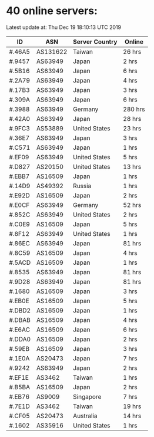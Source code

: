# 40 online servers:

Latest update at: Thu Dec 19 18:10:13 UTC 2019

| ID | ASN | Server Country | Online |
| -- | --- | -------------- | ------ |
| #.46A5 | AS131622 | Taiwan | 26 hrs |
| #.9457 | AS63949 | Japan | 2 hrs |
| #.5B16 | AS63949 | Japan | 6 hrs |
| #.2A79 | AS63949 | Japan | 4 hrs |
| #.17B3 | AS63949 | Japan | 3 hrs |
| #.309A | AS63949 | Japan | 6 hrs |
| #.3988 | AS63949 | Germany | 280 hrs |
| #.42A0 | AS63949 | Japan | 28 hrs |
| #.9FC3 | AS53889 | United States | 23 hrs |
| #.36E7 | AS63949 | Japan | 3 hrs |
| #.C571 | AS63949 | Japan | 1 hrs |
| #.EF09 | AS63949 | United States | 5 hrs |
| #.D827 | AS20150 | United States | 13 hrs |
| #.EBB7 | AS16509 | Japan | 1 hrs |
| #.14D9 | AS49392 | Russia | 1 hrs |
| #.E92D | AS16509 | Japan | 2 hrs |
| #.E0CF | AS63949 | Germany | 52 hrs |
| #.852C | AS63949 | United States | 2 hrs |
| #.C0E9 | AS16509 | Japan | 5 hrs |
| #.8F12 | AS63949 | United States | 1 hrs |
| #.86EC | AS63949 | Japan | 81 hrs |
| #.8C59 | AS16509 | Japan | 4 hrs |
| #.5ACD | AS16509 | Japan | 1 hrs |
| #.8535 | AS63949 | Japan | 81 hrs |
| #.9D28 | AS63949 | Japan | 81 hrs |
| #.1680 | AS16509 | Japan | 3 hrs |
| #.EB0E | AS16509 | Japan | 5 hrs |
| #.DBD2 | AS16509 | Japan | 1 hrs |
| #.DBAB | AS16509 | Japan | 4 hrs |
| #.E6AC | AS16509 | Japan | 6 hrs |
| #.DDA0 | AS16509 | Japan | 2 hrs |
| #.59EB | AS16509 | Japan | 3 hrs |
| #.1E0A | AS20473 | Japan | 7 hrs |
| #.9242 | AS63949 | Japan | 2 hrs |
| #.EF1E | AS3462 | Taiwan | 1 hrs |
| #.B5BA | AS16509 | Japan | 2 hrs |
| #.EB76 | AS9009 | Singapore | 7 hrs |
| #.7E1D | AS3462 | Taiwan | 19 hrs |
| #.CF05 | AS20473 | Australia | 14 hrs |
| #.1602 | AS35916 | United States | 1 hrs |


